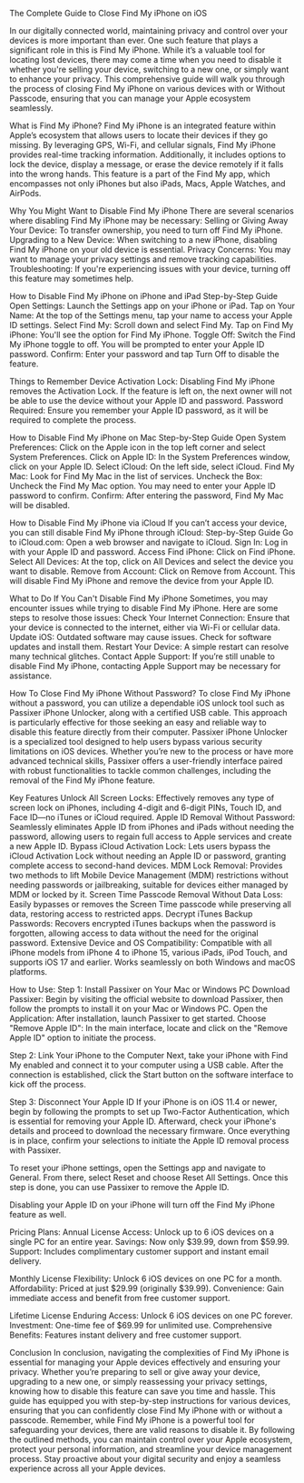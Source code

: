 The Complete Guide to Close Find My iPhone on iOS

In our digitally connected world, maintaining privacy and control over your devices is more important than ever. One such feature that plays a significant role in this is Find My iPhone. While it’s a valuable tool for locating lost devices, there may come a time when you need to disable it whether you're selling your device, switching to a new one, or simply want to enhance your privacy. This comprehensive guide will walk you through the process of closing Find My iPhone on various devices with or Without Passcode, ensuring that you can manage your Apple ecosystem seamlessly.

What is Find My iPhone?
Find My iPhone is an integrated feature within Apple’s ecosystem that allows users to locate their devices if they go missing. By leveraging GPS, Wi-Fi, and cellular signals, Find My iPhone provides real-time tracking information. Additionally, it includes options to lock the device, display a message, or erase the device remotely if it falls into the wrong hands.
This feature is a part of the Find My app, which encompasses not only iPhones but also iPads, Macs, Apple Watches, and AirPods.

Why You Might Want to Disable Find My iPhone
There are several scenarios where disabling Find My iPhone may be necessary:
Selling or Giving Away Your Device: To transfer ownership, you need to turn off Find My iPhone.
Upgrading to a New Device: When switching to a new iPhone, disabling Find My iPhone on your old device is essential.
Privacy Concerns: You may want to manage your privacy settings and remove tracking capabilities.
Troubleshooting: If you're experiencing issues with your device, turning off this feature may sometimes help.

How to Disable Find My iPhone on iPhone and iPad
Step-by-Step Guide
Open Settings: Launch the Settings app on your iPhone or iPad.
Tap on Your Name: At the top of the Settings menu, tap your name to access your Apple ID settings.
Select Find My: Scroll down and select Find My.
Tap on Find My iPhone: You'll see the option for Find My iPhone.
Toggle Off: Switch the Find My iPhone toggle to off. You will be prompted to enter your Apple ID password.
Confirm: Enter your password and tap Turn Off to disable the feature.

Things to Remember
Device Activation Lock: Disabling Find My iPhone removes the Activation Lock. If the feature is left on, the next owner will not be able to use the device without your Apple ID and password.
Password Required: Ensure you remember your Apple ID password, as it will be required to complete the process.

How to Disable Find My iPhone on Mac
Step-by-Step Guide
Open System Preferences: Click on the Apple icon in the top left corner and select System Preferences.
Click on Apple ID: In the System Preferences window, click on your Apple ID.
Select iCloud: On the left side, select iCloud.
Find My Mac: Look for Find My Mac in the list of services.
Uncheck the Box: Uncheck the Find My Mac option. You may need to enter your Apple ID password to confirm.
Confirm: After entering the password, Find My Mac will be disabled.


How to Disable Find My iPhone via iCloud
If you can’t access your device, you can still disable Find My iPhone through iCloud:
Step-by-Step Guide
Go to iCloud.com: Open a web browser and navigate to iCloud.
Sign In: Log in with your Apple ID and password.
Access Find iPhone: Click on Find iPhone.
Select All Devices: At the top, click on All Devices and select the device you want to disable.
Remove from Account: Click on Remove from Account. This will disable Find My iPhone and remove the device from your Apple ID.

What to Do If You Can't Disable Find My iPhone
Sometimes, you may encounter issues while trying to disable Find My iPhone. Here are some steps to resolve those issues:
Check Your Internet Connection: Ensure that your device is connected to the internet, either via Wi-Fi or cellular data.
Update iOS: Outdated software may cause issues. Check for software updates and install them.
Restart Your Device: A simple restart can resolve many technical glitches.
Contact Apple Support: If you’re still unable to disable Find My iPhone, contacting Apple Support may be necessary for assistance.

How To Close Find My iPhone Without Password?
To close Find My iPhone without a password, you can utilize a dependable iOS unlock tool such as Passixer iPhone Unlocker, along with a certified USB cable. This approach is particularly effective for those seeking an easy and reliable way to disable this feature directly from their computer.
Passixer iPhone Unlocker is a specialized tool designed to help users bypass various security limitations on iOS devices. Whether you’re new to the process or have more advanced technical skills, Passixer offers a user-friendly interface paired with robust functionalities to tackle common challenges, including the removal of the Find My iPhone feature.

Key Features
Unlock All Screen Locks: Effectively removes any type of screen lock on iPhones, including 4-digit and 6-digit PINs, Touch ID, and Face ID—no iTunes or iCloud required.
Apple ID Removal Without Password: Seamlessly eliminates Apple ID from iPhones and iPads without needing the password, allowing users to regain full access to Apple services and create a new Apple ID.
Bypass iCloud Activation Lock: Lets users bypass the iCloud Activation Lock without needing an Apple ID or password, granting complete access to second-hand devices.
MDM Lock Removal: Provides two methods to lift Mobile Device Management (MDM) restrictions without needing passwords or jailbreaking, suitable for devices either managed by MDM or locked by it.
Screen Time Passcode Removal Without Data Loss: Easily bypasses or removes the Screen Time passcode while preserving all data, restoring access to restricted apps.
Decrypt iTunes Backup Passwords: Recovers encrypted iTunes backups when the password is forgotten, allowing access to data without the need for the original password.
Extensive Device and OS Compatibility: Compatible with all iPhone models from iPhone 4 to iPhone 15, various iPads, iPod Touch, and supports iOS 17 and earlier. Works seamlessly on both Windows and macOS platforms.

How to Use:
Step 1: Install Passixer on Your Mac or Windows PC
Download Passixer: Begin by visiting the official website to download Passixer, then follow the prompts to install it on your Mac or Windows PC.
Open the Application: After installation, launch Passixer to get started.
Choose "Remove Apple ID": In the main interface, locate and click on the "Remove Apple ID" option to initiate the process.


Step 2: Link Your iPhone to the Computer
Next, take your iPhone with Find My enabled and connect it to your computer using a USB cable. After the connection is established, click the Start button on the software interface to kick off the process.



Step 3: Disconnect Your Apple ID
If your iPhone is on iOS 11.4 or newer, begin by following the prompts to set up Two-Factor Authentication, which is essential for removing your Apple ID. Afterward, check your iPhone's details and proceed to download the necessary firmware. Once everything is in place, confirm your selections to initiate the Apple ID removal process with Passixer.



To reset your iPhone settings, open the Settings app and navigate to General. From there, select Reset and choose Reset All Settings. Once this step is done, you can use Passixer to remove the Apple ID.


Disabling your Apple ID on your iPhone will turn off the Find My iPhone feature as well.


Pricing Plans:
Annual License
Access: Unlock up to 6 iOS devices on a single PC for an entire year.
Savings: Now only $39.99, down from $59.99.
Support: Includes complimentary customer support and instant email delivery.

Monthly License
Flexibility: Unlock 6 iOS devices on one PC for a month.
Affordability: Priced at just $29.99 (originally $39.99).
Convenience: Gain immediate access and benefit from free customer support.

Lifetime License
Enduring Access: Unlock 6 iOS devices on one PC forever.
Investment: One-time fee of $69.99 for unlimited use.
Comprehensive Benefits: Features instant delivery and free customer support.

Conclusion
In conclusion, navigating the complexities of Find My iPhone is essential for managing your Apple devices effectively and ensuring your privacy. Whether you’re preparing to sell or give away your device, upgrading to a new one, or simply reassessing your privacy settings, knowing how to disable this feature can save you time and hassle. This guide has equipped you with step-by-step instructions for various devices, ensuring that you can confidently close Find My iPhone with or without a passcode. Remember, while Find My iPhone is a powerful tool for safeguarding your devices, there are valid reasons to disable it. By following the outlined methods, you can maintain control over your Apple ecosystem, protect your personal information, and streamline your device management process. Stay proactive about your digital security and enjoy a seamless experience across all your Apple devices.

